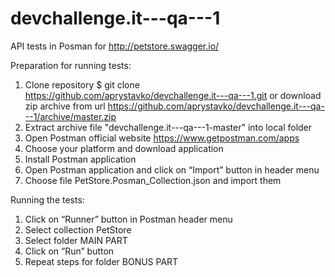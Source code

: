 # devchallenge.it---qa---1

API tests in Posman for http://petstore.swagger.io/

Preparation for running tests:
1) Clone repository $ git clone https://github.com/aprystavko/devchallenge.it---qa---1.git or download zip archive from url https://github.com/aprystavko/devchallenge.it---qa---1/archive/master.zip
2) Extract archive file "devchallenge.it---qa---1-master" into local folder
3) Open Postman official website https://www.getpostman.com/apps 
4) Choose your platform and download application
5) Install Postman application
6) Open Postman application and click on “Import” button in header menu
7) Choose file PetStore.Posman_Collection.json and import them

Running the tests:
1) Click on “Runner” button in Postman header menu
2) Select collection PetStore
3) Select folder MAIN PART
4) Click on “Run” button
5) Repeat steps for folder BONUS PART
